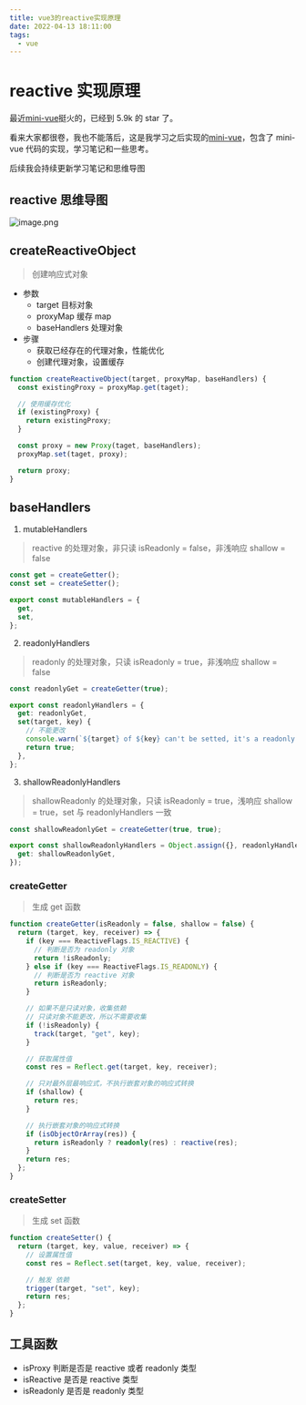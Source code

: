 ```yaml
---
title: vue3的reactive实现原理
date: 2022-04-13 18:11:00
tags:
  - vue
---
```


# reactive 实现原理

最近[mini-vue](https://github.com/cuixiaorui/mini-vue)挺火的，已经到 5.9k 的 star 了。

看来大家都很卷，我也不能落后，这是我学习之后实现的[mini-vue](https://github.com/shellingfordly/mini-vue)，包含了 mini-vue 代码的实现，学习笔记和一些思考。

后续我会持续更新学习笔记和思维导图

## reactive 思维导图

![image.png](/images/blog/vue3_reactive.webp)

## createReactiveObject

> 创建响应式对象

- 参数
  - target 目标对象
  - proxyMap 缓存 map
  - baseHandlers 处理对象
- 步骤
  - 获取已经存在的代理对象，性能优化
  - 创建代理对象，设置缓存

```ts
function createReactiveObject(target, proxyMap, baseHandlers) {
  const existingProxy = proxyMap.get(taget);

  // 使用缓存优化
  if (existingProxy) {
    return existingProxy;
  }

  const proxy = new Proxy(taget, baseHandlers);
  proxyMap.set(taget, proxy);

  return proxy;
}
```

## baseHandlers

1. mutableHandlers

> reactive 的处理对象，非只读 isReadonly = false，非浅响应 shallow = false

```ts
const get = createGetter();
const set = createSetter();

export const mutableHandlers = {
  get,
  set,
};
```

2. readonlyHandlers

> readonly 的处理对象，只读 isReadonly = true，非浅响应 shallow = false

```ts
const readonlyGet = createGetter(true);

export const readonlyHandlers = {
  get: readonlyGet,
  set(target, key) {
    // 不能更改
    console.warn(`${target} of ${key} can't be setted, it's a readonly object`);
    return true;
  },
};
```

3. shallowReadonlyHandlers

> shallowReadonly 的处理对象，只读 isReadonly = true，浅响应 shallow = true，set 与 readonlyHandlers 一致

```ts
const shallowReadonlyGet = createGetter(true, true);

export const shallowReadonlyHandlers = Object.assign({}, readonlyHandlers, {
  get: shallowReadonlyGet,
});
```

### createGetter

> 生成 get 函数

```ts
function createGetter(isReadonly = false, shallow = false) {
  return (target, key, receiver) => {
    if (key === ReactiveFlags.IS_REACTIVE) {
      // 判断是否为 readonly 对象
      return !isReadonly;
    } else if (key === ReactiveFlags.IS_READONLY) {
      // 判断是否为 reactive 对象
      return isReadonly;
    }

    // 如果不是只读对象，收集依赖
    // 只读对象不能更改，所以不需要收集
    if (!isReadonly) {
      track(target, "get", key);
    }

    // 获取属性值
    const res = Reflect.get(target, key, receiver);

    // 只对最外层最响应式，不执行嵌套对象的响应式转换
    if (shallow) {
      return res;
    }

    // 执行嵌套对象的响应式转换
    if (isObjectOrArray(res)) {
      return isReadonly ? readonly(res) : reactive(res);
    }
    return res;
  };
}
```

### createSetter

> 生成 set 函数

```ts
function createSetter() {
  return (target, key, value, receiver) => {
    // 设置属性值
    const res = Reflect.set(target, key, value, receiver);

    // 触发 依赖
    trigger(target, "set", key);
    return res;
  };
}
```

## 工具函数

- isProxy 判断是否是 reactive 或者 readonly 类型
- isReactive 是否是 reactive 类型
- isReadonly 是否是 readonly 类型
